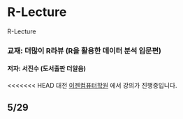 # R-Lecture
R-Lecture

### 교재: 더많이 R라뷰 (R을 활용한 데이터 분석 입문편)
#### 저자: 서진수 (도서출판 더알음) 

<<<<<<< HEAD
대전 [이젠컴퓨터학원](http://dj.ezenac.co.kr/) 에서 강의가 진행중입니다. 



## 5/29

